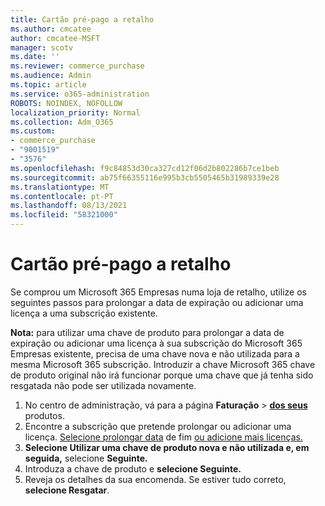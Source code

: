 ```yaml
---
title: Cartão pré-pago a retalho
ms.author: cmcatee
author: cmcatee-MSFT
manager: scotv
ms.date: ''
ms.reviewer: commerce_purchase
ms.audience: Admin
ms.topic: article
ms.service: o365-administration
ROBOTS: NOINDEX, NOFOLLOW
localization_priority: Normal
ms.collection: Adm_O365
ms.custom:
- commerce_purchase
- "9001519"
- "3576"
ms.openlocfilehash: f9c84853d30ca327cd12f06d2b802286b7ce1beb
ms.sourcegitcommit: ab75f66355116e995b3cb5505465b31989339e28
ms.translationtype: MT
ms.contentlocale: pt-PT
ms.lasthandoff: 08/13/2021
ms.locfileid: "58321000"
---
```

# <a name="retail-prepaid-card"></a>Cartão pré-pago a retalho

Se comprou um Microsoft 365 Empresas numa loja de retalho, utilize os seguintes passos para prolongar a data de expiração ou adicionar uma licença a uma subscrição existente.

**Nota:** para utilizar uma chave de produto para prolongar a data de expiração ou adicionar uma licença à sua subscrição do Microsoft 365 Empresas existente, precisa de uma chave nova e não utilizada para a mesma Microsoft 365 subscrição. Introduzir a chave Microsoft 365 chave de produto original não irá funcionar porque uma chave que já tenha sido resgatada não pode ser utilizada novamente.

1. No centro de administração, vá para a página **Faturação**  >  **[dos seus](https://go.microsoft.com/fwlink/p/?linkid=842054)** produtos.
2. Encontre a subscrição que pretende prolongar ou adicionar uma licença. [Selecione prolongar data](https://go.microsoft.com/fwlink/p/?linkid=842054) de fim [ou adicione mais licenças.](https://go.microsoft.com/fwlink/p/?linkid=842054)
3. **Selecione Utilizar uma chave de produto nova e não utilizada e, em seguida,** selecione **Seguinte.**
4. Introduza a chave de produto e **selecione Seguinte.**
5. Reveja os detalhes da sua encomenda. Se estiver tudo correto, **selecione Resgatar**.